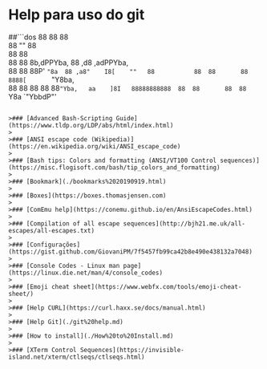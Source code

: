 # Help para uso do git

##```dos
88           88               88                    
88           ""               88                    
88                            88                    
88           88  8b,dPPYba,   88   ,d8   ,adPPYba,  
88           88  88P'   `"8a  88 ,a8"    I8[    ""  
88           88  88       88  8888[       `"Y8ba,   
88           88  88       88  88`"Yba,   aa    ]8I  
88888888888  88  88       88  88   `Y8a  `"YbbdP"'  
```

>### [Advanced Bash-Scripting Guide](https://www.tldp.org/LDP/abs/html/index.html)
>
>### [ANSI escape code (Wikipedia)](https://en.wikipedia.org/wiki/ANSI_escape_code)
>
>### [Bash tips: Colors and formatting (ANSI/VT100 Control sequences)](https://misc.flogisoft.com/bash/tip_colors_and_formatting)
>
>### [Bookmark](./bookmarks%2020190919.html)
>
>### [Boxes](https://boxes.thomasjensen.com)
>
>### [ComEmu help](https://conemu.github.io/en/AnsiEscapeCodes.html)
>
>### [Compilation of all escape sequences](http://bjh21.me.uk/all-escapes/all-escapes.txt)
>
>### [Configurações](https://gist.github.com/GiovaniPM/7f5457fb99ca42b8e490e438132a7048)
> 
>### [Console Codes - Linux man page](https://linux.die.net/man/4/console_codes)
>
>### [Emoji cheat sheet](https://www.webfx.com/tools/emoji-cheat-sheet/)
>
>### [Help CURL](https://curl.haxx.se/docs/manual.html)
>
>### [Help Git](./git%20help.md)
>
>### [How to install](./How%20to%20Install.md)
>
>### [XTerm Control Sequences](https://invisible-island.net/xterm/ctlseqs/ctlseqs.html)
